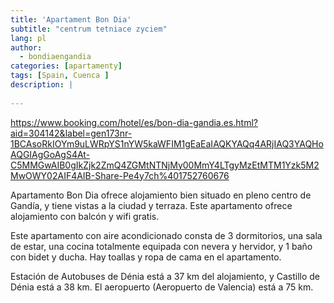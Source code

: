 ```yaml
---
title: 'Apartament Bon Dia'
subtitle: "centrum tetniace zyciem"
lang: pl 
author:
  - bondiaengandia 
categories: [apartamenty]
tags: [Spain, Cuenca ]
description: |
  
---
```


https://www.booking.com/hotel/es/bon-dia-gandia.es.html?aid=304142&label=gen173nr-1BCAsoRkIOYm9uLWRpYS1nYW5kaWFIM1gEaEaIAQKYAQq4ARjIAQ3YAQHoAQGIAgGoAgS4At-C5MMGwAIB0gIkZjk2ZmQ4ZGMtNTNjMy00MmY4LTgyMzEtMTM1Yzk5M2MwOWY02AIF4AIB-Share-Pe4y7ch%401752760676

Apartamento Bon Dia ofrece alojamiento bien situado en pleno centro de Gandía, y tiene vistas a la ciudad y terraza. Este apartamento ofrece alojamiento con balcón y wifi gratis.

Este apartamento con aire acondicionado consta de 3 dormitorios, una sala de estar, una cocina totalmente equipada con nevera y hervidor, y 1 baño con bidet y ducha. Hay toallas y ropa de cama en el apartamento.

Estación de Autobuses de Dénia está a 37 km del alojamiento, y Castillo de Dénia está a 38 km. El aeropuerto (Aeropuerto de Valencia) está a 75 km.